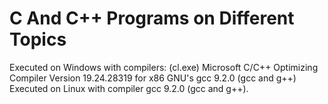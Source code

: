 # C And C++ Programs on Different Topics

Executed on Windows with compilers: (cl.exe)  Microsoft C/C++ Optimizing Compiler Version 19.24.28319 for x86 GNU's gcc 9.2.0 (gcc and g++)
Executed on Linux with compiler gcc 9.2.0 (gcc and g++).
